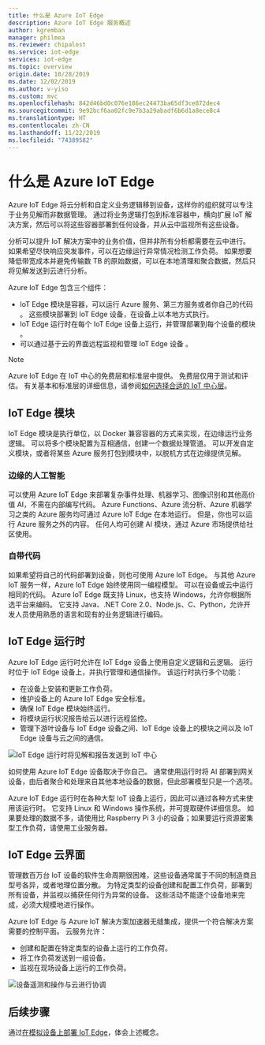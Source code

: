 ```yaml
---
title: 什么是 Azure IoT Edge
description: Azure IoT Edge 服务概述
author: kgremban
manager: philmea
ms.reviewer: chipalost
ms.service: iot-edge
services: iot-edge
ms.topic: overview
origin.date: 10/28/2019
ms.date: 12/02/2019
ms.author: v-yiso
ms.custom: mvc
ms.openlocfilehash: 842d46bd0c076e186ec24473ba65df3ce872dec4
ms.sourcegitcommit: 9e92bcf6aa02fc9e7b3a29abadf6b6d1a8ece8c4
ms.translationtype: HT
ms.contentlocale: zh-CN
ms.lasthandoff: 11/22/2019
ms.locfileid: "74389582"
---
```

# <a name="what-is-azure-iot-edge"></a>什么是 Azure IoT Edge

Azure IoT Edge 将云分析和自定义业务逻辑移到设备，这样你的组织就可以专注于业务见解而非数据管理。 通过将业务逻辑打包到标准容器中，横向扩展 IoT 解决方案，然后可以将这些容器部署到任何设备，并从云中监视所有这些设备。 

分析可以提升 IoT 解决方案中的业务价值，但并非所有分析都需要在云中进行。 如果希望尽快响应突发事件，可以在边缘运行异常情况检测工作负荷。 如果想要降低带宽成本并避免传输数 TB 的原始数据，可以在本地清理和聚合数据，然后只将见解发送到云进行分析。 

Azure IoT Edge 包含三个组件：
* IoT Edge 模块是容器，可以运行 Azure 服务、第三方服务或者你自己的代码  。 这些模块部署到 IoT Edge 设备，在设备上以本地方式执行。 
* IoT Edge 运行时在每个 IoT Edge 设备上运行，并管理部署到每个设备的模块  。 
* 可以通过基于云的界面远程监视和管理 IoT Edge 设备  。

>[!NOTE]
>Azure IoT Edge 在 IoT 中心的免费层和标准层中提供。 免费层仅用于测试和评估。 有关基本和标准层的详细信息，请参阅[如何选择合适的 IoT 中心层](../iot-hub/iot-hub-scaling.md)。

## <a name="iot-edge-modules"></a>IoT Edge 模块

IoT Edge 模块是执行单位，以 Docker 兼容容器的方式来实现，在边缘运行业务逻辑。 可以将多个模块配置为互相通信，创建一个数据处理管道。 可以开发自定义模块，或者将某些 Azure 服务打包到模块中，以脱机方式在边缘提供见解。 

### <a name="artificial-intelligence-at-the-edge"></a>边缘的人工智能

可以使用 Azure IoT Edge 来部署复杂事件处理、机器学习、图像识别和其他高价值 AI，不需在内部编写代码。 Azure Functions、Azure 流分析、Azure 机器学习之类的 Azure 服务均可通过 Azure IoT Edge 在本地运行。 但是，你也可以运行 Azure 服务之外的内容。 任何人均可创建 AI 模块，通过 Azure 市场提供给社区使用。 

### <a name="bring-your-own-code"></a>自带代码

如果希望将自己的代码部署到设备，则也可使用 Azure IoT Edge。 与其他 Azure IoT 服务一样，Azure IoT Edge 始终使用同一编程模型。 可以在设备或云中运行相同的代码。 Azure IoT Edge 既支持 Linux，也支持 Windows，允许你根据所选平台来编码。 它支持 Java、.NET Core 2.0、Node.js、C、Python，允许开发人员使用熟悉的语言和现有的业务逻辑进行编码。

## <a name="iot-edge-runtime"></a>IoT Edge 运行时

Azure IoT Edge 运行时允许在 IoT Edge 设备上使用自定义逻辑和云逻辑。 运行时位于 IoT Edge 设备上，并执行管理和通信操作。 该运行时执行多个功能：

* 在设备上安装和更新工作负荷。
* 维护设备上的 Azure IoT Edge 安全标准。
* 确保 IoT Edge 模块始终运行。
* 将模块运行状况报告给云以进行远程监控。
* 管理下游叶设备与 IoT Edge 设备之间、IoT Edge 设备上的模块之间以及 IoT Edge 设备与云之间的通信。

![IoT Edge 运行时将见解和报告发送到 IoT 中心](./media/about-iot-edge/runtime.png)

如何使用 Azure IoT Edge 设备取决于你自己。 通常使用运行时将 AI 部署到网关设备，由后者聚合和处理来自其他本地设备的数据，但此部署模型只是一个选项。 

Azure IoT Edge 运行时在各种大型 IoT 设备上运行，因此可以通过各种方式来使用该运行时。 它支持 Linux 和 Windows 操作系统，并可提取硬件详细信息。 如果要处理的数据不多，请使用比 Raspberry Pi 3 小的设备；如果要运行资源密集型工作负荷，请使用工业服务器。

## <a name="iot-edge-cloud-interface"></a>IoT Edge 云界面

管理数百万台 IoT 设备的软件生命周期很困难，这些设备通常属于不同的制造商且型号各异，或者地理位置分散。 为特定类型的设备创建和配置工作负荷，部署到所有设备，并监视以捕获任何行为异常的设备。 这些活动不能逐个设备地来完成，必须大规模地进行操作。

Azure IoT Edge 与 Azure IoT 解决方案加速器无缝集成，提供一个符合解决方案需要的控制平面。 云服务允许：

* 创建和配置在特定类型的设备上运行的工作负荷。
* 将工作负荷发送到一组设备。
* 监视在现场设备上运行的工作负荷。

![设备遥测和操作与云进行协调](./media/about-iot-edge/cloud-interface.png)

## <a name="next-steps"></a>后续步骤

通过[在模拟设备上部署 IoT Edge](quickstart.md)，体会上述概念。

<!-- Images -->
[1]: ./media/about-iot-edge/runtime.png
[2]: ./media/about-iot-edge/cloud-interface.png

<!-- Links -->
[lnk-quickstart]: quickstart.md
